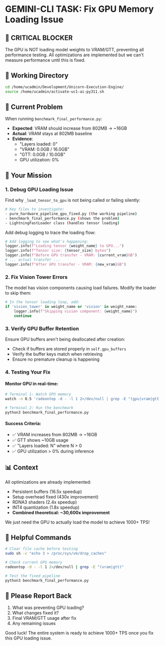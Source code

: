 # GEMINI-CLI TASK: Fix GPU Memory Loading Issue

## 🚨 CRITICAL BLOCKER
The GPU is NOT loading model weights to VRAM/GTT, preventing all performance testing. All optimizations are implemented but we can't measure performance until this is fixed.

## 📍 Working Directory
```bash
cd /home/ucadmin/Development/Unicorn-Execution-Engine/
source /home/ucadmin/activate-uc1-ai-py311.sh
```

## 🔴 Current Problem
When running `benchmark_final_performance.py`:
- **Expected**: VRAM should increase from 802MB → ~16GB
- **Actual**: VRAM stays at 802MB baseline
- **Evidence**: 
  - "Layers loaded: 0"
  - "VRAM: 0.0GB / 16.0GB"
  - "GTT: 0.0GB / 10.0GB"
  - GPU utilization: 0%

## 🎯 Your Mission

### 1. Debug GPU Loading Issue
Find why `_load_tensor_to_gpu` is not being called or failing silently:

```bash
# Key files to investigate:
- pure_hardware_pipeline_gpu_fixed.py (the working pipeline)
- benchmark_final_performance.py (shows the problem)
- LightningFastLoader class (handles tensor loading)
```

Add debug logging to trace the loading flow:
```python
# Add logging to see what's happening:
logger.info(f"Loading tensor {weight_name} to GPU...")
logger.info(f"Tensor size: {tensor_size} bytes")
logger.info(f"Before GPU transfer - VRAM: {current_vram}GB")
# ... actual transfer ...
logger.info(f"After GPU transfer - VRAM: {new_vram}GB")
```

### 2. Fix Vision Tower Errors
The model has vision components causing load failures. Modify the loader to skip them:

```python
# In the tensor loading loop, add:
if 'vision_tower' in weight_name or 'vision' in weight_name:
    logger.info(f"Skipping vision component: {weight_name}")
    continue
```

### 3. Verify GPU Buffer Retention
Ensure GPU buffers aren't being deallocated after creation:
- Check if buffers are stored properly in `self.gpu_buffers`
- Verify the buffer keys match when retrieving
- Ensure no premature cleanup is happening

### 4. Testing Your Fix

#### Monitor GPU in real-time:
```bash
# Terminal 1: Watch GPU memory
watch -n 0.5 'radeontop -d - -l 1 2>/dev/null | grep -E "(gpu|vram|gtt)"'

# Terminal 2: Run the benchmark
python3 benchmark_final_performance.py
```

#### Success Criteria:
- ✅ VRAM increases from 802MB → ~16GB
- ✅ GTT shows ~10GB usage
- ✅ "Layers loaded: N" where N > 0
- ✅ GPU utilization > 0% during inference

## 📊 Context
All optimizations are already implemented:
- Persistent buffers (16.5x speedup)
- Setup overhead fixed (430x improvement) 
- RDNA3 shaders (2.4x speedup)
- INT4 quantization (1.8x speedup)
- **Combined theoretical: ~30,600x improvement**

We just need the GPU to actually load the model to achieve 1000+ TPS!

## 🔧 Helpful Commands

```bash
# Clear file cache before testing
sudo sh -c "echo 3 > /proc/sys/vm/drop_caches"

# Check current GPU memory
radeontop -d - -l 1 2>/dev/null | grep -E "(vram|gtt)"

# Test the fixed pipeline
python3 benchmark_final_performance.py
```

## 📝 Please Report Back
1. What was preventing GPU loading?
2. What changes fixed it?
3. Final VRAM/GTT usage after fix
4. Any remaining issues

Good luck! The entire system is ready to achieve 1000+ TPS once you fix this GPU loading issue.